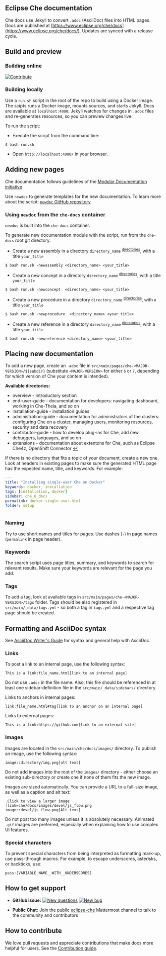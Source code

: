 ## Eclipse Che documentation

Che docs use Jekyll to convert `.adoc` (AsciiDoc) files into HTML pages. Docs are published at [https://www.eclipse.org/che/docs](https://www.eclipse.org/che/docs/). Updates are synced with a release cycle.

## Build and preview

### Building online
[![Contribute](https://che.openshift.io/factory/resources/factory-contribute.svg)](https://che.openshift.io/f?url=https://github.com/eclipse/che-docs)

### Building locally

Use a `run.sh` script in the root of the repo to build using a Docker image. The scipts runs a Docker image, mounts sources, and starts Jekyll. Docs are available at `localhost:4000`. Jekyll watches for changes in `.adoc` files and re-generates resources, so you can preview changes live.

To run the script:

* Execute the script from the command line:
```
$ bash run.sh    
```

* Open `http://localhost:4000/` in your browser.

## Adding new pages
Che documentation follows guidelines of the [Modular Documentation initiative](https://redhat-documentation.github.io/modular-docs/)

Use `newdoc` to generate templates for the new documentation.
To learn more about the script: [`newdoc` GitHub repository](https://github.com/redhat-documentation/tools/tree/master/newdoc)

### Using `newdoc` from the `che-docs` container
`newdoc` is built into the `che-docs` container.

To generate new documentation module with the script, run from the `che-docs` root git directory:

* Create a new assembly in a directory `directory_name` <sup id="a1">[directories](#f1)</sup>, with a title `your_title`

```
$ bash run.sh -newassembly <directory_name> <your_title>    
```

* Create a new concept in a directory `directory_name` <sup id="a1">[directories](#f1)</sup>, with a title `your_title` 
```
$ bash run.sh -newconcept  <directory_name> <your_title>       
```

* Create a new procedure in a directory `directory_name` <sup id="a1">[directories](#f1)</sup>, with a title `your_title`
```
$ bash run.sh -newprocedure  <directory_name> <your_title>     
```

* Create a new reference in a directory `directory_name` <sup id="a1">[directories](#f1)</sup>, with a title `your_title`
```
$ bash run.sh -newreference <directory_name> <your_title>
```

## Placing new documentation

To add a new page, create an `.adoc` file in `src/main/pages/che-<MAJOR-VERSION>/${subdir}` (substitute `<MAJOR-VERSION>` for either `6` or `7`, depending for which version of Che your content is intended).

<b id="f1">Available directories: </b> 
* overview - introductory section
* end-user-guide - documentation for developers: navigating dashboard, working in Che-Theia, and so on 
* installation-guide - installation guides
* administration-guide - documentation for administrators of the clusters: configuring Che on a cluster, managing users, monitoring resources, security and data recovery 
* contributor-guide - how to develop plug-ins for Che, add new debuggers, languages, and so on
* extensions - documentation about extentons for Che, such as Eclipse Che4z, OpenShift Connector 
[↩](#a1)

If there is no directory that fits a topic of your document, create a new one. Look at headers in existing pages to make sure the generated HTML page has the expected name, title, and keywords. For example:

```yaml
---
title: "Installing single-user Che on Docker"
keywords: docker, installation
tags: [installation, docker]
sidebar: che_6_docs
permalink: docker-single-user.html
folder: setup
---
```

### Naming

Try to use short names and titles for pages. Use dashes (`-`) in page names (`permalink` in page header).

### Keywords

The search script uses page titles, summary, and keywords to search for relevant results. Make sure your keywords are relevant for the page you add.

### Tags

To add a tag, look at available tags in `src/main/pages/che-<MAJOR-VERSION>/tags` folder. Tags should be also registered in `src/main/_data/tags.yml` - so both a tag in `tags.yml` and a respective tag page should be created.

## Formatting and AsciiDoc syntax

See [AsciiDoc Writer's Guide](https://asciidoctor.org/docs/asciidoc-writers-guide/) for syntax and general help with AsciiDoc.

### Links

To post a link to an internal page, use the following syntax:

```
This is a link:file_name.html[link to an internal page]
```

Do not use `.adoc` in the file name. Also, this file should be referenced in at least one sidebar-definition file in the `src/main/_data/sidebars/` directory.

Links to anchors in internal pages:

```
link:file_name.html#tag[link to an anchor on an internal page]
```

Links to external pages:

```
This is a link:https://github.com[link to an external site]
```

### Images

Images are located in the `src/main/che/docs/images/` directory. To publish an image, use the following syntax:

```
image::directory/img.png[alt text]
```

Do not add images into the root of the `images/` directory - either choose an existing sub-directory or create one if none of them fits the new image.

Images are sized automatically. You can provide a URL to a full-size image, as well as a caption and alt text:

```
.Click to view a larger image
[link=che/docs/images/devel/js_flow.png
image::devel/js_flow.png[Alt text]
```

Do not post too many images unless it is absolutely necessary. Animated `.gif` images are preferred, especially when explaining how to use complex UI features.

### Special characters

To prevent special characters from being interpreted as formatting mark-up, use pass-through macros. For example, to escape underscores, asterisks, or backticks, use:

```
pass:[VARIABLE_NAME__WITH__UNDERSCORES]
```

## How to get support

* **GitHub issue:** [![New questions](https://img.shields.io/badge/New-question-blue.svg?style=flat-curved)](https://github.com/eclipse/che/issues/new?labels=area/doc,kind/question)
[![New bug](https://img.shields.io/badge/New-bug-red.svg?style=flat-curved)](https://github.com/eclipse/che/issues/new?labels=area/doc,kind/bug)

* **Public Chat:** Join the public [eclipse-che](https://mattermost.eclipse.org/eclipse/channels/eclipse-che) Mattermost channel to talk to the community and contributors

## How to contribute

We love pull requests and appreciate contributions that make docs more helpful for users. See the [Contribution guide](https://github.com/eclipse/che#contributing).
